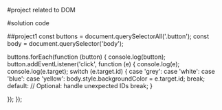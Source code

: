 #project related to DOM

#solution code

##project1
const buttons = document.querySelectorAll('.button');
const body = document.querySelector('body');

buttons.forEach(function (button) {
  console.log(button);
  button.addEventListener('click', function (e) {
    console.log(e);
    console.log(e.target);
    switch (e.target.id) {
      case 'grey':
      case 'white':
      case 'blue':
      case 'yellow':
        body.style.backgroundColor = e.target.id;
        break;
      default:
        // Optional: handle unexpected IDs
        break;
    }
    
  });
});


